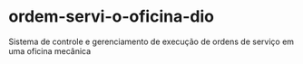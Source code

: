 # ordem-servi-o-oficina-dio
Sistema de controle e gerenciamento de execução de ordens de serviço em uma oficina mecânica
